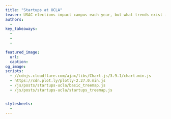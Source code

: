 ```yaml
---
title: "Startups at UCLA"
teaser: USAC elections impact campus each year, but what trends exist in elections data?
authors:
  -
key_takeaways:
  -
  -
  -

featured_image:
  url:
  caption:
og_image:
scripts:
  - //cdnjs.cloudflare.com/ajax/libs/Chart.js/3.9.1/chart.min.js
  - https://cdn.plot.ly/plotly-2.27.0.min.js
  - /js/posts/startups-ucla/basic_treemap.js
  - /js/posts/startups-ucla/startups_treemap.js


stylesheets:
  -
---
```


<div id = 'basic-tree'></div>
<div id = 'startups-tree'></div>
